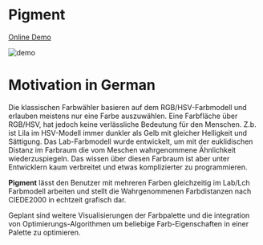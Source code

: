 # Pigment
[Online Demo](https://fdietze.github.io/pigment#{"colorScheme":{"1":[[72,103.31,1.83],[48.5,53.06,2.51],[81.7,110.71,0.73],[73.5,109.32,4.95]],"3":[[32.3,92.16,1.23]]},"locked":[],"fitnessFunction":{"terms":[]}})

![demo](demo.gif)

# Motivation in German
Die klassischen Farbwähler basieren auf dem RGB/HSV-Farbmodell und erlauben meistens nur eine Farbe auszuwählen. Eine Farbfläche über RGB/HSV, hat jedoch keine verlässliche Bedeutung für den Menschen. Z.b. ist Lila im HSV-Modell immer dunkler als Gelb mit gleicher Helligkeit und Sättigung. Das Lab-Farbmodell wurde entwickelt, um mit der euklidischen Distanz im Farbraum die vom Meschen wahrgenommene Ähnlichkeit wiederzuspiegeln. Das wissen über diesen Farbraum ist aber unter Entwicklern kaum verbreitet und etwas komplizierter zu programmieren.

**Pigment** lässt den Benutzer mit mehreren Farben gleichzeitig im Lab/Lch Farbmodell arbeiten und stellt die Wahrgenommenen Farbdistanzen nach CIEDE2000 in echtzeit grafisch dar.

Geplant sind weitere Visualisierungen der Farbpalette und die integration von Optimierungs-Algorithmen um beliebige Farb-Eigenschaften in einer Palette zu optimieren.
